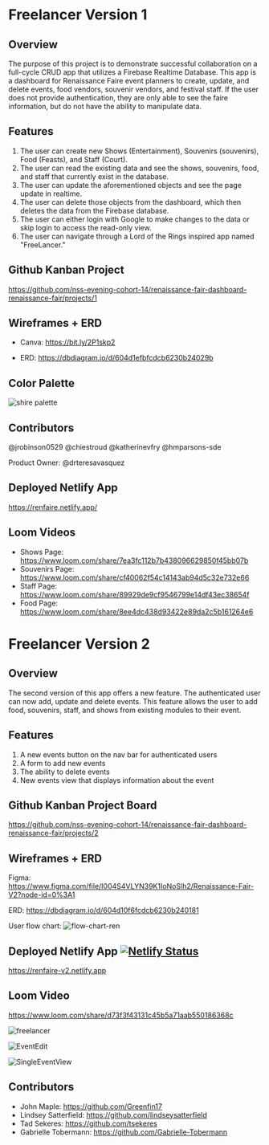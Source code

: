 # Freelancer Version 1
## Overview

The purpose of this project is to demonstrate successful collaboration on a full-cycle CRUD app that utilizes a Firebase Realtime Database. This app is a dashboard for Renaissance Faire event planners to create, update, and delete events, food vendors, souvenir vendors, and festival staff. If the user does not provide authentication, they are only able to see the faire information, but do not have the ability to manipulate data.
## Features

1. The user can create new Shows (Entertainment), Souvenirs (souvenirs), Food (Feasts), and Staff (Court).
2. The user can read the existing data and see the shows, souvenirs, food, and staff that currently exist in the database.
3. The user can update the aforementioned objects and see the page update in realtime.
4. The user can delete those objects from the dashboard, which then deletes the data from the Firebase database.
5. The user can either login with Google to make changes to the data or skip login to access the read-only view.
6. The user can navigate through a Lord of the Rings inspired app named "FreeLancer."
## Github Kanban Project

https://github.com/nss-evening-cohort-14/renaissance-fair-dashboard-renaissance-fair/projects/1
## Wireframes + ERD

- Canva: https://bit.ly/2P1skp2

- ERD: https://dbdiagram.io/d/604d1efbfcdcb6230b24029b
## Color Palette

![shire palette](https://user-images.githubusercontent.com/67122062/111388953-2e8e2180-867e-11eb-8c0c-6f4b18d0abc9.png)
## Contributors

@jrobinson0529
@chiestroud
@katherinevfry
@hmparsons-sde

Product Owner: @drteresavasquez
## Deployed Netlify App

https://renfaire.netlify.app/
## Loom Videos

- Shows Page: https://www.loom.com/share/7ea3fc112b7b438096629850f45bb07b
- Souvenirs Page: https://www.loom.com/share/cf40062f54c14143ab94d5c32e732e66
- Staff Page: https://www.loom.com/share/89929de9cf9546799e14df43ec38654f
- Food Page: https://www.loom.com/share/8ee4dc438d93422e89da2c5b161264e6

# Freelancer Version 2

## Overview
The second version of this app offers a new feature. The authenticated user can now add, update and delete events. This feature allows the user to add food, souvenirs, staff, and shows from existing modules to their event. 

## Features
1. A new events button on the nav bar for authenticated users
2. A form to add new events
3. The ability to delete events
4. New events view that displays information about the event

## Github Kanban Project Board
https://github.com/nss-evening-cohort-14/renaissance-fair-dashboard-renaissance-fair/projects/2

## Wireframes + ERD
Figma: https://www.figma.com/file/I004S4VLYN39K1IoNoSlh2/Renaissance-Fair-V2?node-id=0%3A1

ERD: https://dbdiagram.io/d/604d10f6fcdcb6230b240181

User flow chart: ![flow-chart-ren](https://user-images.githubusercontent.com/76187279/114329288-8ea0a800-9b04-11eb-8e94-55b930016101.png)

## Deployed Netlify App [![Netlify Status](https://api.netlify.com/api/v1/badges/faa643b4-c3c3-4711-9204-b643023d960b/deploy-status)](https://app.netlify.com/sites/renfaire-v2/deploys)
https://renfaire-v2.netlify.app

 ## Loom Video
https://www.loom.com/share/d73f3f43131c45b5a71aab550186368c

![freelancer](https://user-images.githubusercontent.com/76187279/115093500-296ffc80-9ee0-11eb-9b7b-1095175b9c26.png)

![EventEdit](https://user-images.githubusercontent.com/51683901/115166332-43444780-a078-11eb-9023-71ad09a13758.PNG)

![SingleEventView](https://user-images.githubusercontent.com/51683901/115166344-4dfedc80-a078-11eb-9430-a4ece4228512.PNG)
## Contributors 
- John Maple: https://github.com/Greenfin17
- Lindsey Satterfield: https://github.com/lindseysatterfield
- Tad Sekeres: https://github.com/tsekeres
- Gabrielle Tobermann: https://github.com/Gabrielle-Tobermann
